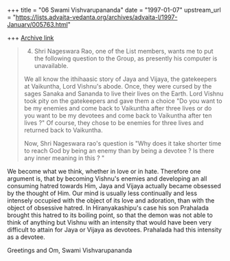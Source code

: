 +++
title = "06 Swami Vishvarupananda"
date = "1997-01-07"
upstream_url = "https://lists.advaita-vedanta.org/archives/advaita-l/1997-January/005763.html"

+++
[Archive link](https://lists.advaita-vedanta.org/archives/advaita-l/1997-January/005763.html)

> 4. Shri Nageswara Rao, one of the List members, wants me to put the
> following question to the Group, as presently his computer is
> unavailable.
>
> We all know the ithihaasic story of Jaya and Vijaya, the gatekeepers at
> Vaikuntha, Lord Vishnu's abode. Once, they were cursed by the sages
> Sanaka and Sananda to live their lives on the Earth. Lord Vishnu took
> pity on the gatekeepers and gave them a choice "Do you want to be my
> enemies and come back to Vaikuntha after three lives or do you want to
> be my devotees and come back to Vaikuntha after ten lives ?" Of course,
> they chose to be enemies for three lives and returned back to Vaikuntha.
>
> Now, Shri Nageswara rao's question is "Why does it take shorter time to
> reach God by being an enemy than by being a devotee ? Is there any inner
> meaning in this ? "

We become what we think, whether in love or in hate.
Therefore one argument is, that by becoming Vishnu's enemies
and developing an all consuming hatred towards Him, Jaya and Vijaya
actually became obsessed by the thought of Him. Our mind is usually less
continually and less intensely occupied with the object of its love and
adoration, than with the object of obsessive hatred. In Hiranyakashipu's
case his son Prahalada brought this hatred to its boiling point, so that
the demon was not able to think of anything but Vishnu with an intensity
that would have been very difficult to attain for Jaya or Vijaya as
devotees. Prahalada had this intensity as a devotee.

Greetings and Om,
Swami Vishvarupananda

